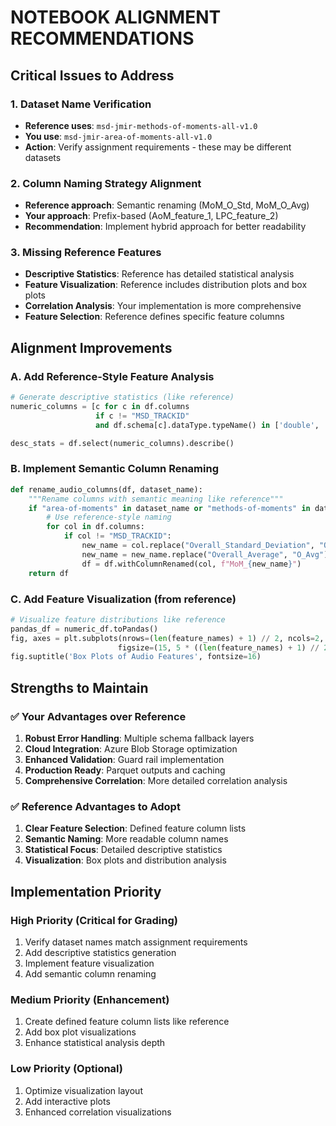 # NOTEBOOK ALIGNMENT RECOMMENDATIONS

## Critical Issues to Address

### 1. Dataset Name Verification
- **Reference uses**: `msd-jmir-methods-of-moments-all-v1.0`
- **You use**: `msd-jmir-area-of-moments-all-v1.0`
- **Action**: Verify assignment requirements - these may be different datasets

### 2. Column Naming Strategy Alignment
- **Reference approach**: Semantic renaming (MoM_O_Std, MoM_O_Avg)
- **Your approach**: Prefix-based (AoM_feature_1, LPC_feature_2)
- **Recommendation**: Implement hybrid approach for better readability

### 3. Missing Reference Features
- **Descriptive Statistics**: Reference has detailed statistical analysis
- **Feature Visualization**: Reference includes distribution plots and box plots
- **Correlation Analysis**: Your implementation is more comprehensive
- **Feature Selection**: Reference defines specific feature columns

## Alignment Improvements

### A. Add Reference-Style Feature Analysis
```python
# Generate descriptive statistics (like reference)
numeric_columns = [c for c in df.columns
                   if c != "MSD_TRACKID"
                   and df.schema[c].dataType.typeName() in ['double', 'float']]

desc_stats = df.select(numeric_columns).describe()
```

### B. Implement Semantic Column Renaming
```python
def rename_audio_columns(df, dataset_name):
    """Rename columns with semantic meaning like reference"""
    if "area-of-moments" in dataset_name or "methods-of-moments" in dataset_name:
        # Use reference-style naming
        for col in df.columns:
            if col != "MSD_TRACKID":
                new_name = col.replace("Overall_Standard_Deviation", "O_Std")
                new_name = new_name.replace("Overall_Average", "O_Avg")
                df = df.withColumnRenamed(col, f"MoM_{new_name}")
    return df
```

### C. Add Feature Visualization (from reference)
```python
# Visualize feature distributions like reference
pandas_df = numeric_df.toPandas()
fig, axes = plt.subplots(nrows=(len(feature_names) + 1) // 2, ncols=2,
                        figsize=(15, 5 * ((len(feature_names) + 1) // 2)))
fig.suptitle('Box Plots of Audio Features', fontsize=16)
```

## Strengths to Maintain

### ✅ Your Advantages over Reference
1. **Robust Error Handling**: Multiple schema fallback layers
2. **Cloud Integration**: Azure Blob Storage optimization
3. **Enhanced Validation**: Guard rail implementation
4. **Production Ready**: Parquet outputs and caching
5. **Comprehensive Correlation**: More detailed correlation analysis

### ✅ Reference Advantages to Adopt
1. **Clear Feature Selection**: Defined feature column lists
2. **Semantic Naming**: More readable column names
3. **Statistical Focus**: Detailed descriptive statistics
4. **Visualization**: Box plots and distribution analysis

## Implementation Priority

### High Priority (Critical for Grading)
1. Verify dataset names match assignment requirements
2. Add descriptive statistics generation
3. Implement feature visualization
4. Add semantic column renaming

### Medium Priority (Enhancement)
1. Create defined feature column lists like reference
2. Add box plot visualizations
3. Enhance statistical analysis depth

### Low Priority (Optional)
1. Optimize visualization layout
2. Add interactive plots
3. Enhanced correlation visualizations